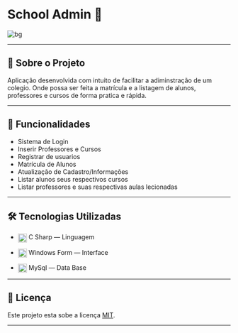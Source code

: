 # School Admin 🏫

![bg](https://user-images.githubusercontent.com/63371945/106369494-b5867500-6330-11eb-9138-31f09199c581.png)

---


## 📁 Sobre o Projeto
Aplicação desenvolvida com intuito de facilitar a adiminstração de um colegio. Onde possa ser feita a matrícula e a listagem de alunos, professores e cursos de forma pratica e rápida.
 
---

## 📃 Funcionalidades
- Sistema de Login
- Inserir Professores e Cursos
- Registrar de usuarios
- Matrícula de Alunos
- Atualização de Cadastro/Informações
- Listar alunos seus respectivos cursos
- Listar professores e suas respectivas aulas lecionadas

---

## 🛠 Tecnologias Utilizadas
- <img src="https://cdn.worldvectorlogo.com/logos/c--4.svg" width="20px" height="20px" align="center"> C Sharp — Linguagem 

- <img src="http://www.myiconfinder.com/uploads/iconsets/256-256-4f64fc221121127a9bac5b9887f28fd6.png" width="20px" height="20px" align="center"> Windows Form — Interface

- <img src="https://cdn.icon-icons.com/icons2/1381/PNG/512/mysqlworkbench_93532.png" width="20px" height="20px" align="center"> MySql — Data Base  


---

## 📝 Licença

Este projeto esta sobe a licença [MIT](./LICENSE).

---
